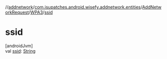 //[addnetwork](../../../../index.md)/[com.isupatches.android.wisefy.addnetwork.entities](../../index.md)/[AddNetworkRequest](../index.md)/[WPA3](index.md)/[ssid](ssid.md)

# ssid

[androidJvm]\
val [ssid](ssid.md): [String](https://kotlinlang.org/api/latest/jvm/stdlib/kotlin/-string/index.html)
